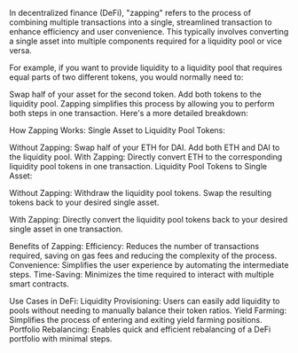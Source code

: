In decentralized finance (DeFi), "zapping" refers to the process of combining multiple transactions into a single, streamlined transaction to enhance efficiency and user convenience. This typically involves converting a single asset into multiple components required for a liquidity pool or vice versa.

For example, if you want to provide liquidity to a liquidity pool that requires equal parts of two different tokens, you would normally need to:

Swap half of your asset for the second token.
Add both tokens to the liquidity pool.
Zapping simplifies this process by allowing you to perform both steps in one transaction. Here's a more detailed breakdown:

How Zapping Works:
Single Asset to Liquidity Pool Tokens:

Without Zapping:
Swap half of your ETH for DAI.
Add both ETH and DAI to the liquidity pool.
With Zapping:
Directly convert ETH to the corresponding liquidity pool tokens in one transaction.
Liquidity Pool Tokens to Single Asset:

Without Zapping:
Withdraw the liquidity pool tokens.
Swap the resulting tokens back to your desired single asset.

With Zapping:
Directly convert the liquidity pool tokens back to your desired single asset in one transaction.


Benefits of Zapping:
Efficiency: Reduces the number of transactions required, saving on gas fees and reducing the complexity of the process.
Convenience: Simplifies the user experience by automating the intermediate steps.
Time-Saving: Minimizes the time required to interact with multiple smart contracts.


Use Cases in DeFi:
Liquidity Provisioning: Users can easily add liquidity to pools without needing to manually balance their token ratios.
Yield Farming: Simplifies the process of entering and exiting yield farming positions.
Portfolio Rebalancing: Enables quick and efficient rebalancing of a DeFi portfolio with minimal steps.
